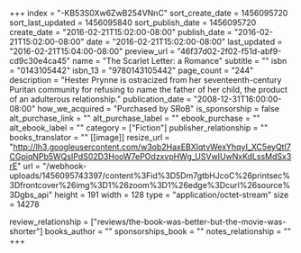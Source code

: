 +++
index = "-KB53S0Xw6ZwB254VNnC"
sort_create_date = 1456095720
sort_last_updated = 1456095840
sort_publish_date = 1456095720
create_date = "2016-02-21T15:02:00-08:00"
publish_date = "2016-02-21T15:02:00-08:00"
date = "2016-02-21T15:02:00-08:00"
last_updated = "2016-02-21T15:04:00-08:00"
preview_url = "46f37d02-2f02-f51d-abf9-cd9c30e4ca45"
name = "The Scarlet Letter: a Romance"
subtitle = ""
isbn = "0143105442"
isbn_13 = "9780143105442"
page_count = "244"
description = "Hester Prynne is ostracized from her seventeenth-century Puritan community for refusing to name the father of her child, the product of an adulterous relationship."
publication_date = "2008-12-31T16:00:00-08:00"
how_we_acquired = "Purchased by SRoB"
is_sponsorship = false
alt_purchase_link = ""
alt_purchase_label = ""
ebook_purchase = ""
alt_ebook_label = ""
category = ["Fiction"]
publisher_relationship = ""
books_translator = ""
[[image]]
resize_url = "http://lh3.googleusercontent.com/w3ob2HaxEBXlqtvWexYhqyI_XC5eyQtI7CGpiqNPb5WQsIPdS02D3HooW7ePOdzxvpHWg_USVwIUwNxKdLssMdSx3rE"
url = "/webhook-uploads/1456095743397/content%3Fid%3D5Dm7gtbHJcoC%26printsec%3Dfrontcover%26img%3D1%26zoom%3D1%26edge%3Dcurl%26source%3Dgbs_api"
height = 191
width = 128
type = "application/octet-stream"
size = 14278

review_relationship = ["reviews/the-book-was-better-but-the-movie-was-shorter"]
books_author = ""
sponsorships_book = ""
notes_relationship = ""
+++
